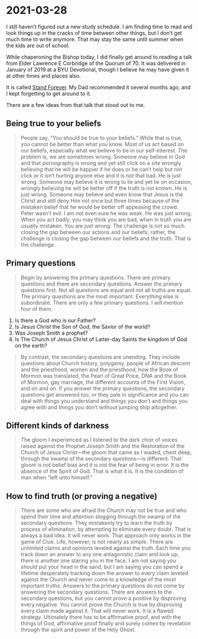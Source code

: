 # 2021-03-28

I still haven’t figured out a new study schedule.  I am finding time to read and look things up in the cracks of time between other things, but I don’t get much time to write anymore.  That may stay the same until summer when the kids are out of school.

While chaperoning the Bishop today, I did finally get around to reading a talk from Elder Lawrence E Corbridge of the Quorum of 70.  It was delivered in January of 2019 at a BYU Devotional, though I believe he may have given it at other times and places also.

It is called [Stand Forever](https://speeches.byu.edu/talks/lawrence-e-corbridge/stand-for-ever/#byu-header).  My Dad recommended it several months ago, and I kept forgetting to get around to it.

There are a few ideas from that talk that stood out to me.

## Being true to your beliefs

> People say, “You should be true to your beliefs.” While that is true, you cannot be better than what you know. Most of us act based on our beliefs, especially what we believe to be in our self-­interest. The problem is, we are sometimes wrong.
> Someone may believe in God and that pornography is wrong and yet still click on a site wrongly believing that he will be happier if he does or he can’t help but not click or it isn’t hurting anyone else and it is not that bad. He is just wrong.
> Someone may believe it is wrong to lie and yet lie on occasion, wrongly believing he will be better off if the truth is not known. He is just wrong.
> Someone may believe and even know that Jesus is the Christ and still deny Him not once but three times because of the mistaken belief that he would be better off appeasing the crowd. Peter wasn’t evil. I am not even sure he was weak. He was just wrong.
> When you act badly, you may think you are bad, when in truth you are usually mistaken. You are just wrong. The challenge is not so much closing the gap between our actions and our beliefs; rather, the challenge is closing the gap between our beliefs and the truth. That is the challenge.

## Primary questions

> Begin by answering the primary questions. There are primary questions and there are secondary questions. Answer the primary questions first. Not all questions are equal and not all truths are equal. The primary questions are the most important. Everything else is subordinate. There are only a few primary questions. I will mention four of them.

1. Is there a God who is our Father?
2. Is Jesus Christ the Son of God, the Savior of the world?
3. Was Joseph Smith a prophet?
4. Is The Church of Jesus Christ of Latter-day Saints the kingdom of God on the earth?

> By contrast, the secondary questions are unending. They include questions about Church history, polygamy, people of African descent and the priesthood, women and the priesthood, how the Book of Mormon was translated, the Pearl of Great Price, DNA and the Book of Mormon, gay marriage, the different accounts of the First Vision, and on and on.
> If you answer the primary questions, the secondary questions get answered too, or they pale in significance and you can deal with things you understand and things you don’t and things you agree with and things you don’t without jumping ship altogether.

## Different kinds of darkness

> The gloom I experienced as I listened to the dark choir of voices raised against the Prophet Joseph Smith and the Restoration of the Church of Jesus Christ—the gloom that came as I waded, chest deep, through the swamp of the secondary ­questions—is different. That gloom is not belief bias and it is not the fear of being in error. It is the absence of the Spirit of God. That is what it is. It is the condition of man when “left unto himself.”

## How to find truth (or proving a negative)

> There are some who are afraid the Church may not be true and who spend their time and attention slogging through the swamp of the secondary questions. They mistakenly try to learn the truth by process of elimination, by attempting to eliminate every doubt. That is always a bad idea. It will never work. That approach only works in the game of Clue.
> Life, however, is not nearly as simple. There are unlimited claims and opinions leveled against the truth. Each time you track down an answer to any one antagonistic claim and look up, there is another one staring you in the face. I am not saying you should put your head in the sand, but I am saying you can spend a lifetime desperately tracking down the answer to every claim leveled against the Church and never come to a knowledge of the most important truths.
> Answers to the primary questions do not come by answering the secondary questions. There are answers to the secondary questions, but you cannot prove a positive by disproving every negative. You cannot prove the Church is true by disproving every claim made against it. That will never work. It is a flawed strategy. Ultimately there has to be affirmative proof, and with the things of God, affirmative proof finally and surely comes by revelation through the spirit and power of the Holy Ghost.
